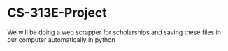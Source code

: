 # CS-313E-Project

We will be doing a web scrapper for scholarships and saving these files in our computer automatically in python
